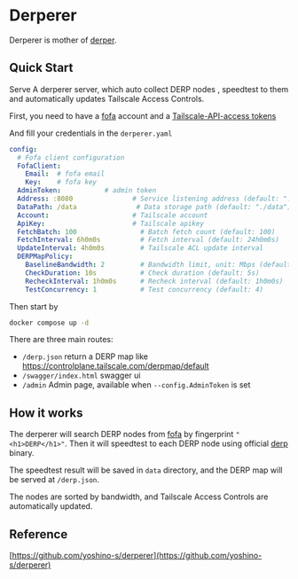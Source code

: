 # Derperer

Derperer is mother of [derper](https://pkg.go.dev/tailscale.com/cmd/derper).

## Quick Start

Serve A derperer server, which auto collect DERP nodes , speedtest to them and automatically updates Tailscale Access Controls.

First, you need to have a [fofa](https://fofa.info/) account and a [Tailscale-API-access tokens](https://login.tailscale.com/admin/settings/keys)

And fill your credentials in the `derperer.yaml`
```yaml
config:
  # Fofa client configuration
  FofaClient:
    Email:  # fofa email
    Key:    # fofa key
  AdminToken:           # admin token
  Address: :8080               # Service listening address (default: ":8080")
  DataPath: /data               # Data storage path (default: "./data")
  Account:                     # Tailscale account
  ApiKey:                      # Tailscale apikey
  FetchBatch: 100                # Batch fetch count (default: 100)
  FetchInterval: 6h0m0s          # Fetch interval (default: 24h0m0s)
  UpdateInterval: 4h0m0s         # Tailscale ACL update interval
  DERPMapPolicy:
    BaselineBandwidth: 2         # Bandwidth limit, unit: Mbps (default: 2)
    CheckDuration: 10s           # Check duration (default: 5s)
    RecheckInterval: 1h0m0s      # Recheck interval (default: 1h0m0s)
    TestConcurrency: 1           # Test concurrency (default: 4)
```

Then start by

```bash
docker compose up -d
```

There are three main routes:

- `/derp.json` return a DERP map like https://controlplane.tailscale.com/derpmap/default
- `/swagger/index.html` swagger ui
- `/admin` Admin page, available when `--config.AdminToken` is set


## How it works

The derperer will search DERP nodes from [fofa](https://fofa.info/) by fingerprint `"<h1>DERP</h1>"`.
Then it will speedtest to each DERP node using official [derp](https://pkg.go.dev/tailscale.com/derp) binary.

The speedtest result will be saved in `data` directory, and the DERP map will be served at `/derp.json`.

The nodes are sorted by bandwidth, and Tailscale Access Controls are automatically updated.

## Reference
[https://github.com/yoshino-s/derperer](https://github.com/yoshino-s/derperer)